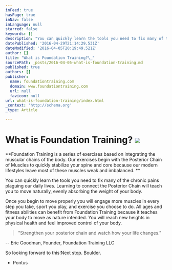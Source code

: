 ```yaml
---
inFeed: true
hasPage: true
inNav: false
inLanguage: null
starred: false
keywords: []
description: "You can quickly learn the tools you need to fix many of the chronic pains \n\nplaguing our daily lives. Learning to connect the Posterior Chain will teach you to move \n\nnaturally, evenly absorbing the weight of your body.\_"
datePublished: '2016-04-29T21:14:29.531Z'
dateModified: '2016-04-05T20:19:49.521Z'
author: []
title: "What is Foundation Training?\_"
sourcePath: _posts/2016-04-05-what-is-foundation-training.md
published: true
authors: []
publisher:
  name: foundationtraining.com
  domain: www.foundationtraining.com
  url: null
  favicon: null
url: what-is-foundation-training/index.html
_context: 'http://schema.org'
_type: Article

---
```

# What is Foundation Training? ![](https://the-grid-user-content.s3-us-west-2.amazonaws.com/9059ed3d-94c4-406d-b399-bdf302bf09f7.jpg)

**Foundation Training is a series of exercises based on integrating the muscular chains of 
the body. Our exercises begin with the Posterior Chain of Muscles to quickly stabilize your 
spine and core because our modern lifestyles leave most of these muscles weak and 
imbalanced. **

You can quickly learn the tools you need to fix many of the chronic pains 
plaguing our daily lives. Learning to connect the Posterior Chain will teach you to move 
naturally, evenly absorbing the weight of your body. 

Once you begin to move properly you 
will engage more muscles in every step you take, sport you play, and exercise you choose 
to do. All ages and fitness abilities can benefit from Foundation Training because it teaches 
your body to move as nature intended. You will reach new heights in physical health and 
feel improved control of your body.

> "Strengthen your posterior chain and watch how
> your life changes." 

-- Eric Goodman, Founder, Foundation Training LLC 

So looking forward to this!Next stop. Boulder.

- Pontus